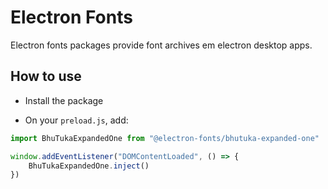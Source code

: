 # Electron Fonts

Electron fonts packages provide font archives em electron desktop apps.

## How to use

* Install the package

* On your `preload.js`, add:

```ts
import BhuTukaExpandedOne from "@electron-fonts/bhutuka-expanded-one"

window.addEventListener("DOMContentLoaded", () => {
    BhuTukaExpandedOne.inject()
})
```